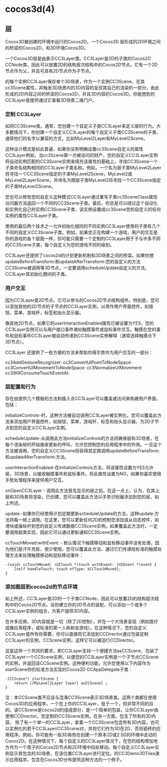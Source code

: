 # cocos3d(4)
## 层
Cocos3D被创建的环境中运行的Cocos2D。一个Cocos3D 层形成的2D环境之间的桥梁的Cocos2D，和3D环境Cocos3D。

一个Cocos3D层是由表示CC3Layer类。CC3Layer是2D的子类的Cocos2D CCNode类，因此可以放置2D的结构层次结构中的Cocos2D节点。它有一个2D节点作为父，并且可具有2D节点作为子节点。

的每个实例CC3Layer保存单个3D场景，作为一个实例CC3Scene，在其cc3Scene属性，并触发3D场景内的3D内容的呈现其自己的渲染的一部分，由此形成的2D内容之间的桥梁的Cocos2D，并且3D内容的Cocos3D。你能想到的CC3Layer是提供通过它查看3D场景二维门户。

### 定制 CC3Layer
如同CC3Scene类，通 ​​常，您创建一个自定义子类CC3Layer来定义层的行为。大多数情况下，你创建一个自定义CC3Layer的每个自定义子类CC3Scene的子类，通 ​​常他们的名字以兼容的方式，比如MyLevel2Layer和MyLevel2Scene。

这种设计模式是如此普遍，如果你没有明确设置cc3Scene自定义的属性CC3Layer例如，当cc3Scene第一次被访问的财产，您的自定义CC3Layer实例将自动实例匹配的CC3Scene实例来填充该属性的基础上，寻找CC3Scene一个子类命名结构相同的CC3Layer子类名称。例如，一个名为层子类MyLevel2Layer将寻找一个CC3Scene指定的子类MyLevel2Scene，MyLevel2或MyLevel2LayerScene，并命名为图层子类MyLevel2将寻找一个CC3Scene指定的子类MyLevel2Scene。

您也可以修改您的自定义这种模式CC3Layer通过重写子类cc3SceneClass属性访问器方法返回一个不同的CC3Scene子类。最后，你总是可以绕过这个自动化和实例化自己的实例CC3Scene子类，该实例设置成cc3Scene您的自定义的任何实例的属性CC3Layer子类。

使用的最后两个技术之一允许初始化相同的不同实例CC3Layer使用的子类有几个不同的自定义CC3Scene子类。例如，如果您正在构建一个游戏，用户的交互是你的游戏的各个层面一样，你可能只需要一个定制的CC3Layer用于子与许多不同的CC3Scene子类，每个自定义为您的游戏不同的级别。

CC3Layer还提供了cocos2d的计划更新机制和3D场景之间的桥梁。如果你想updateBeforeTransform:和updateAfterTransform:您的自定义的方法CC3Scene被调用等3D节点，一定要调用scheduleUpdate自定义的方法，CC3Layer其初始化期间的子类。


### 用户交互
因为CC3Layer是2D节点，它可以参与的Cocos2D节点结构组件。特别是，您可以添加其他的2D节点的子节点的CC3Layer实例，以用作用户界面控件，如按钮，菜单，游戏杆，标签和抬头显示器。

像其他2D节点，如果它的userInteractionEnabled属性已被设置为YES，您的CC3Layer实例可以与用户接口事件诸如触摸事件或鼠标事件交互。触摸在您的事件和鼠标事件CC3Layer被自动传递到CC3Scene实例解释（通常选择触摸点下3D节点）。

CC3Layer 还提供了一些方便的方法来帮助你用手势作为用户交互的一部分：

cc3AddGestureRecognizer:
cc3ConvertUIPointToNodeSpace:
cc3ConvertUIMovementToNodeSpace:
cc3NormalizeUIMovement:
cc3WillConsumeTouchEventAt:

### 层配置和行为
存在由提供几个模板的方法和接入点CC3Layer可以覆盖或访问来构建用户界面，包括：

initializeControls-时，这种方法被自动调用CC3Layer被实例化。您可以覆盖此方法来添加用户界面控件，如按钮，菜单，游戏杆，标签和抬头显示器，为2D子节点到您的自定义CC3Layer实例。

scheduleUpdate-从调用此方法initializeControls的方法将确保层和3D场景，在每个渲染帧的开始接收更新的呼叫，允许您控制您的应用程序中的作用。一旦这个方法被调用，您的自定义CC3Scene将获得其定期调用updateBeforeTransform:和updateAfterTransform:方法。

userInteractionEnabled-在initializeControls方法，将该属性设置为YES允许层，3D场景，以接收触摸事件和鼠标事件。将此属性设置为NO，如果你喜欢使用手势处理程序来提供用户交互。

onOpenCC3Layer - 调用此方法首先显示的层之前。在这一点上，认为，在其上层和3D场景将渲染，已创建。您可以覆盖此方法以手势识别器添加到您的层，如上所述。

update:-如果你已经使用计划定期更新scheduleUpdate的方法，这种update:方法将每一帧上调用。在这里，您可以更新任何2D的控制您添加或从动态控件，如滑块或操纵杆到您的自定义传递数据CC3Scene实例。如果覆盖此方法时，一定要调用超类实现，因此它可以通过更新通知CC3Scene实例。

ccTouchMoved:withEvent: - 默认情况下触摸移动和鼠标移动事件没有处理，因为他们是汗牛充栋，很少使用。您可以覆盖此方法，通过它们传递给标准的触摸处理方法来处理触摸移动和鼠标移动事件：

```
-(void) ccTouchMoved: (UITouch *)touch withEvent: (UIEvent *)event {
    [self handleTouch: touch ofType: kCCTouchMoved];
}
```
### 添加图层到cocos2d的节点环境

如上所述，CC3Layer是2D的一个子类CCNode，因此可以放置2D的结构层次结构中的Cocos2D节点。当你建立你的2D节点的装配，可以添加一个或多个CC3Layer实例的组合，为客户提供3D内容。

在许多应用，3D内容就是一切（除了2D控制），并在一个大场景呈现（例如医疗成像应用程序，或标准的第一人称射击游戏）。在这种情况下，您的自定义CC3Layer是所有你需要，你可以直接将它添加到CCDirector通过包装定制CC3Layer的实例，CCScene实例，这样它可以被运行CCDirector。

这是这样一个共同的要求，即CC3Layer支持一个便捷方法asCCScene，包装了CC3Layer一个CCScene实例，以便您的CC3Layer实例是一个子节点CCScene的实例，并返回该CCScene实例。这种便利功能，允许您使用以下内容作为startScene你的标准方法实现的Cocos2D CCAppDelegate子类：

```
-(CCScene*) startScene {
    return [[MyLevel2Layer layer] asCCScene] ;
}
```

注：本CCScene类不应该与混淆CC3Scene表示3D场景类。这两个类都在使用Cocos3D的应用程序，一个在上你的CC3Layer，低于一个，但非常不同的目的。该CCScene是cocos2d的组成部分，是一个简单的包装，让你CC3Layer由使用CCDirector。您定制的CC3Scene实例，在另一方面，包含了所有的3D内容。
除了 ​​有一个单一的CC3Layer，拿着一个CC3Scene包含所有3D内容，也可以实例化的若干CC3Layer/CC3Scene对，并将它们作为3D在2D，否则瓷砖的应用程序。例如，你可能有一些3D角色在创建一个原本2D或2.5D的环境中走动的Cocos2D。在这种情况下，每个自定义的CC3Layer情况下，在您的结构增加地方作为一个孩子的Cocos2D节点和2D环境中四处移动。每个自定义CC3Layer实例显示其包含的3D场景，在该位置CC3Layer进行定位。的CC3Demo3DTiles演示应用程序，包含在Cocos3D分布提供这种方法的一个例子。